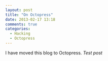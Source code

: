 ```yaml
---
layout: post
title: "On Octopress"
date: 2013-02-17 13:18
comments: true
categories: 
  - Hacking
  - Octopress
---
```


I have moved this blog to Octopress. *Test post*
